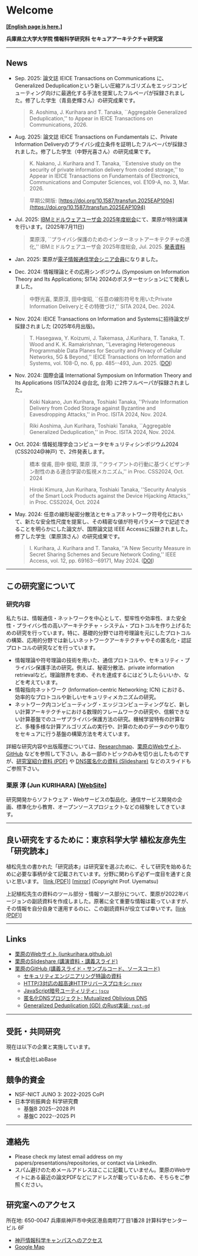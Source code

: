 # Welcome

[**[English page is here.]**](./en.md)

<!-- <div align="center"> -->
<!-- <img src="./images/logo.png" width="300" text="Logo 2020"> -->
<!-- </div> -->

**兵庫県立大学大学院 情報科学研究科 セキュアアーキテクチャ研究室**

---

## News

- Sep. 2025: 論文誌 IEICE Transactions on Communications に、Generalized Deduplicationという新しい圧縮アルゴリズムをエッジコンピューティング向けに最適化する手法を提案したフルペーパが採録されました。修了した学生（青島吏輝さん）の研究成果です。

  > R. Aoshima, J. Kurihara and T. Tanaka, ``Aggregable Generalized Deduplication,'' to Appear in IEICE Transactions on Communications, 2026.

- Aug. 2025: 論文誌 IEICE Transactions on Fundamentals に、Private Information Deliveryのプライバシ成立条件を証明したフルペーパが採録されました。修了した学生（中野光喜さん）の研究成果です。

  > K. Nakano, J. Kurihara and T. Tanaka, ``Extensive study on the security of private information delivery from coded storage,'' to Appear in IEICE Transactions on Fundamentals of Electronics, Communications and Computer Sciences, vol. E109-A, no. 3, Mar. 2026.

  > 早期公開版: [https://doi.org/10.1587/transfun.2025EAP1094](https://doi.org/10.1587/transfun.2025EAP1094)

- Jul. 2025: [IBMミドルウェアユーザ会 2025年度総会](https://jimuc.connpass.com/event/360581/)にて、栗原が特別講演を行います。(2025年7月11日)

  > 栗原淳, ``プライバシ保護のためのインターネットアーキテクチャの進化,'' IBMミドルウェアユーザ会 2025年度総会, Jul. 2025. [発表資料](https://www.slideshare.net/slideshow/2025-07-11/281465507)

- Jan. 2025: 栗原が[電子情報通信学会シニア会員](https://www.ieice.org/jpn/senior/senior_member24.html)になりました。

- Dec. 2024: 情報理論とその応用シンポジウム (Symposium on Information Theory and Its Applications; SITA) 2024のポスターセッションにて発表しました。

  > 中野光喜, 栗原淳, 田中俊昭, ``任意の線形符号を用いたPrivate Information Deliveryとその特徴づけ,'' SITA 2024, Dec. 2024.

- Nov. 2024: IEICE Transactions on Information and Systemsに招待論文が採録されました (2025年6月出版)。

  > T. Hasegawa, Y. Koizumi, J. Takemasa, J.Kurihara, T. Tanaka, T. Wood and K. K. Ramakrishnan, ''Leveraging Heterogeneous Programmable Data Planes for Security and Privacy of Cellular Networks, 5G & Beyond,'' IEICE Transactions on Information and Systems, vol. 108-D, no. 6, pp. 485--493, Jun. 2025. ([DOI](https://doi.org/10.1587/transinf.2024NTI0001))

- Nov. 2024: 国際会議 International Symposium on Information Theory and Its Applications (ISITA2024 @台北, 台湾) に2件フルペーパが採録されました。

  > Koki Nakano, Jun Kurihara, Toshiaki Tanaka, ''Private Information Delivery from Coded Storage against Byzantine and Eavesdropping Attacks,'' in Proc. ISITA 2024, Nov. 2024.

  > Riki Aoshima, Jun Kurihara, Toshiaki Tanaka, ``Aggregable Generalized Deduplication,'' in Proc. ISITA 2024, Nov. 2024.

- Oct. 2024: 情報処理学会コンピュータセキュリティシンポジウム2024 (CSS2024@神戸) で、2件発表します。

  > 橋本 俊甫, 田中 俊昭, 栗原 淳, ''クライアントの行動に基づくビザンチン耐性のある連合学習の監視メカニズム,'' in Proc. CSS2024, Oct. 2024

  > Hiroki Kimura, Jun Kurihara, Toshiaki Tanaka, ''Security Analysis of the Smart Lock Products against the Device Hijacking Attacks,'' in Proc. CSS2024, Oct. 2024

- May. 2024: 任意の線形秘密分散法とセキュアネットワーク符号化において、新たな安全性尺度を提案し、その精密な値が符号パラメータで記述できることを明らかにした論文が、国際論文誌 IEEE Accessに採録されました。修了した学生（栗原頂さん）の研究成果です。

  > I. Kurihara, J. Kurihara and T. Tanaka, ''A New Security Measure in Secret Sharing Schemes and Secure Network Coding,'' IEEE Access, vol. 12, pp. 69163--69171, May 2024. ([DOI](https://doi.org/10.1109/ACCESS.2024.3401471))


---

## この研究室について

### 研究内容

私たちは、情報通信・ネットワークを中心として、堅牢性や効率性、また安全性・プライバシ性の高いアーキテクチャ・システム・プロトコルを作り上げるための研究を行っています。特に、基礎的分野では符号理論を元にしたプロトコルの構築、応用的分野では新しいネットワークアーキテクチャやその匿名化・認証プロトコルの研究などを行っています。

- 情報理論や符号理論の技術を用いた、通信プロトコルや、セキュリティ・プライバシ保護手法の研究。例えば、秘密分散法、private information retrievalなど。理論限界を求め、それを達成するにはどうしたらいいか、などを考えています。
- 情報指向ネットワーク (Information-centric Networking; ICN) における、効率的なプロトコルや新しいセキュリティメカニズムの研究。
- ネットワーク内コンピューティング・エッジコンピューティングなど、新しい計算アーキテクチャにおける数理的フレームワークの研究や、信頼できない計算基盤でのユーザプライバシ保護方法の研究。機械学習特有の計算など、多種多様な計算アルゴリズムの実行や、計算のためのデータのやり取りをセキュアに行う基盤の構築方法を考えています。

詳細な研究内容や出版履歴については、[Researchmap](https://researchmap.jp/junkurihara)、[栗原のWebサイト](https://junkurihara.github.io)、[GitHub](https://github.com/junkurihara) などを参照して下さい。ある一部のトピックのみを切り出したものですが、[研究室紹介資料 (PDF)](../repo/lab-info-20200326.pdf) や [DNS匿名化の資料 (Slideshare)](https://www.slideshare.net/slideshow/mutualized-oblivious-dns-odns-hiding-a-tree-in-the-wild-forest-249693576/249693576) などのスライドもご参照下さい。

### 栗原 淳 (Jun KURIHARA) [[WebSite](https://junkurihara.github.io)]

研究開発からソフトウェア・Webサービスの製品化、通信サービス開発の企画、標準化から教育、オープンソースプロジェクトなどの経験をしてきています。

---

## 良い研究をするために：東京科学大学 植松友彦先生 「研究読本」

植松先生の書かれた「研究読本」は研究室を選ぶために、そして研究を始めるために必要な事柄が全て記載されています。分野に関わらず必ず一度目を通すと良いと思います。 [[link (PDF)](http://www.it.ce.titech.ac.jp/uyematsu/howtoresearch.pdf)] [[mirror](../repo/howtoresearch.pdf)] (Copyright Prof. Uyematsu)

上記植松先生の資料のツール部分・情報ソース部分について、栗原が2022年バージョンの副読資料を作成しました。原著に全て重要な情報は載っていますが、その情報を自分自身で運用するのに、この副読資料が役立てば幸いです。[[link (PDF)](../repo/htr2022.pdf)]

---

## Links

<!-- - [**この研究室について**](./ja/about.md) -->
<!-- - [**この研究室へ所属を希望する学生の方々へ**](./ja/to-students.md) -->
<!-- - [研究指南書リスト](./ja/research-guides.md) -->
<!-- - [研究室でのエンジニアリング (研究やソフトウェア開発) の環境準備](./ja/engineering-env.md) -->
<!-- - 栗原の活動の参考: -->
- [栗原のWebサイト (junkurihara.github.io)](https://junkurihara.github.io/)
- [栗原のSlideshare (講演資料・講義スライド)](https://www.slideshare.net/JunKurihara2)
- [栗原のGitHub (講義スライド・サンプルコード、ソースコード)](https://github.com/junkurihara)
  - [セキュリティエンジニアリング特論の資料](https://github.com/junkurihara/lecture-security_engineering)
  - [HTTP/3対応の超高速HTTPリバースプロキシ: `rpxy`](https://github.com/junkurihara/rust-rpxy)
  - [JavaScript暗号ユーティリティ: `jscu`](https://github.com/junkurihara/jscu)
  - [匿名化DNSプロジェクト: Mutualized Oblivious DNS](https://junkurihara.github.io/dns/)
  - [Generalized Deduplication (GD) のRust実装: `rust-gd`](https://github.com/junkurihara/rust-gd)

---

## 受託・共同研究

現在は以下の企業と実施しています。

- 株式会社LabBase

## 競争的資金

- NSF-NICT JUNO 3: 2022-2025 CoPI
- 日本学術振興会 科学研究費
  - 基盤B 2025--2028 PI
  - 基盤C 2022--2025 PI

---

## 連絡先

- Please check my latest email address on my papers/presentations/repositories, or contact via LinkedIn.
- スパム避けのためメールアドレスはここに記載していません。栗原のWebサイトにある最近の論文PDFなどにアドレスが載っているため、そちらをご参照ください。

## 研究室へのアクセス

所在地: 650-0047 兵庫県神戸市中央区港島南町7丁目1番28 計算科学センタービル 6F

- [神戸情報科学キャンパスへのアクセス](https://www.u-hyogo.ac.jp/campuslife/access/campus06.html)
- [Google Map](https://goo.gl/maps/K5GnaLVAoKssnBkp7)
